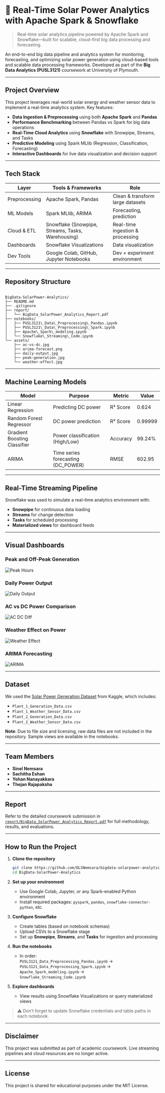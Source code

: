 # 🔆 Real-Time Solar Power Analytics with Apache Spark & Snowflake
> Real-time solar analytics pipeline powered by Apache Spark and Snowflake—built for scalable, cloud-first big data processing and forecasting.

An end-to-end big data pipeline and analytics system for monitoring, forecasting, and optimizing solar power generation using cloud-based tools and scalable data processing frameworks. Developed as part of the **Big Data Analytics (PUSL3121)** coursework at University of Plymouth.

---

## Project Overview

This project leverages real-world solar energy and weather sensor data to implement a real-time analytics system. Key features:

- **Data Ingestion & Preprocessing** using both **Apache Spark** and **Pandas**
- **Performance Benchmarking** between Pandas vs Spark for big data operations
- **Real-Time Cloud Analytics** using **Snowflake** with Snowpipe, Streams, and Tasks
- **Predictive Modeling** using Spark MLlib (Regression, Classification, Forecasting)
- **Interactive Dashboards** for live data visualization and decision support

---

## Tech Stack

| Layer         | Tools & Frameworks                                | Role                             |
| ------------- | ------------------------------------------------- | -------------------------------- |
| Preprocessing | Apache Spark, Pandas                              | Clean & transform large datasets |
| ML Models     | Spark MLlib, ARIMA                                | Forecasting, prediction          |
| Cloud & ETL   | Snowflake (Snowpipe, Streams, Tasks, Warehousing) | Real-time ingestion & processing |
| Dashboards    | Snowflake Visualizations                          | Data visualization               |
| Dev Tools     | Google Colab, GitHub, Jupyter Notebooks           | Dev + experiment environment     |


---

## Repository Structure

```

BigData-SolarPower-Analytics/
├── README.md
├── .gitignore
├── report/
│   └── BigData_SolarPower_Analytics_Report.pdf
├── notebooks/
│   ├── PUSL3121\_Data\_Preprocessing\_Pandas.ipynb
│   ├── PUSL3121\_Data\_Preprocessing\_Spark.ipynb
│   ├── Apache\_Spark\_modeling.ipynb
│   └── Snowflake\_Streaming\_Code.ipynb
└── assets/
    ├── ac-vs-dc.jpg
    ├── arima-forecast.png
    ├── daily-output.jpg
    ├── peak-generation.jpg
    └── weather-effect.jpg

```

---

## Machine Learning Models

| Model                        | Purpose                            | Metric   | Value   |
| ---------------------------- | ---------------------------------- | -------- | ------- |
| Linear Regression            | Predicting DC power                | R² Score | 0.624   |
| Random Forest Regressor      | DC power prediction                | R² Score | 0.99999 |
| Gradient Boosting Classifier | Power classification (High/Low)    | Accuracy | 99.24%  |
| ARIMA                        | Time series forecasting (DC_POWER) | RMSE     | 602.95  |

---

## Real-Time Streaming Pipeline

Snowflake was used to simulate a real-time analytics environment with:

- **Snowpipe** for continuous data loading
- **Streams** for change detection
- **Tasks** for scheduled processing
- **Materialized views** for dashboard feeds

---

## Visual Dashboards

### Peak and Off-Peak Generation

![Peak Hours](assets/peak-generation.jpg)

### Daily Power Output

![Daily Output](assets/daily-output.jpg)

### AC vs DC Power Comparison

![AC DC Diff](assets/ac-vs-dc.jpg)

### Weather Effect on Power

![Weather Effect](assets/weather-effect.jpg)

### ARIMA Forecasting

![ARIMA](assets/arima-forecast.png)

---

## Dataset

We used the [Solar Power Generation Dataset](https://www.kaggle.com/code/pythonafroz/solar-power-generation-forecast/input) from Kaggle, which includes:

- `Plant_1_Generation_Data.csv`
- `Plant_1_Weather_Sensor_Data.csv`
- `Plant_2_Generation_Data.csv`
- `Plant_2_Weather_Sensor_Data.csv`

**Note**: Due to file size and licensing, raw data files are not included in the repository. Sample views are available in the notebooks.

---

## Team Members

- **Sinel Nemsara**
- **Sachitha Eshan**
- **Yohan Nanayakkara**
- **Thejan Rajapaksha**

---

## Report

Refer to the detailed coursework submission in [`report/BigData_SolarPower_Analytics_Report.pdf`](./report/BigData_SolarPower_Analytics_Report.pdf) for full methodology, results, and evaluations.

---

## How to Run the Project

1. **Clone the repository**
   ```bash
   git clone https://github.com/DLSNemsara/bigdata-solarpower-analytics.git
   cd BigData-SolarPower-Analytics
   ```

2. **Set up your environment**
   - Use Google Colab, Jupyter, or any Spark-enabled Python environment
   - Install required packages: `pyspark`, `pandas`, `snowflake-connector-python`, etc.

3. **Configure Snowflake**
   - Create tables (based on notebook schemas)
   - Upload CSVs to a Snowflake stage
   - Set up **Snowpipe**, **Streams**, and **Tasks** for ingestion and processing

4. **Run the notebooks**
   - In order:  
     `PUSL3121_Data_Preprocessing_Pandas.ipynb` →  
     `PUSL3121_Data_Preprocessing_Spark.ipynb` →  
     `Apache_Spark_modeling.ipynb` →  
     `Snowflake_Streaming_Code.ipynb`

5. **Explore dashboards**
   - View results using Snowflake Visualizations or query materialized views

> ⚠️ Don’t forget to update Snowflake credentials and table paths in each notebook.

---

## Disclaimer

This project was submitted as part of academic coursework. Live streaming pipelines and cloud resources are no longer active.

---

## License

This project is shared for educational purposes under the MIT License.
